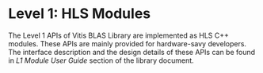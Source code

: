 # Level 1: HLS Modules

The Level 1 APIs of Vitis BLAS Library are implemented as HLS C++ modules. These APIs are mainly provided for hardware-savy developers. The interface description and the design details of these APIs can be found in _L1 Module User Guide_ section of the library document.
